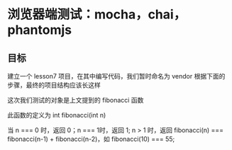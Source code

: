# 浏览器端测试：mocha，chai，phantomjs


## 目标

建立一个 lesson7 项目，在其中编写代码，我们暂时命名为 vendor 根据下面的步骤，最终的项目结构应该长这样

这次我们测试的对象是上文提到的 fibonacci 函数

此函数的定义为 int fibonacci(int n)

当 n === 0 时，返回 0；n === 1时，返回 1;
n > 1 时，返回 fibonacci(n) === fibonacci(n-1) + fibonacci(n-2)，如 fibonacci(10) === 55;
